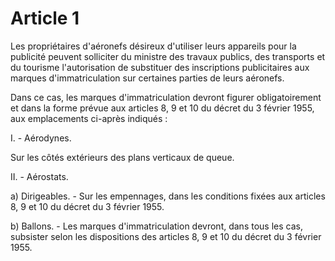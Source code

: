 # Article 1

Les propriétaires d'aéronefs désireux d'utiliser leurs appareils pour la publicité peuvent solliciter du ministre des travaux publics, des transports et du tourisme l'autorisation de substituer des inscriptions publicitaires aux marques d'immatriculation sur certaines parties de leurs aéronefs.

Dans ce cas, les marques d'immatriculation devront figurer obligatoirement et dans la forme prévue aux articles 8, 9 et 10 du décret du 3 février 1955, aux emplacements ci-après indiqués :

I. - Aérodynes.

Sur les côtés extérieurs des plans verticaux de queue.

II. - Aérostats.

a) Dirigeables. - Sur les empennages, dans les conditions fixées aux articles 8, 9 et 10 du décret du 3 février 1955.

b) Ballons. - Les marques d'immatriculation devront, dans tous les cas, subsister selon les dispositions des articles 8, 9 et 10 du décret du 3 février 1955.
